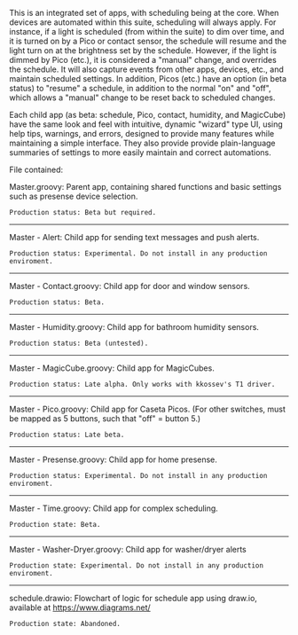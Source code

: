 This is an integrated set of apps, with scheduling being at the core. When devices are automated within this suite, scheduling will always apply. For instance, if a light is scheduled (from within the suite) to dim over time, and it is turned on by a Pico or contact sensor, the schedule will resume and the light turn on at the brightness set by the schedule. However, if the light is dimmed by Pico (etc.), it is considered a "manual" change, and overrides the schedule. It will also capture events from other apps, devices, etc., and maintain scheduled settings. In addition, Picos (etc.) have an option (in beta status) to "resume" a schedule, in addition to the normal "on" and "off", which allows a "manual" change to be reset back to scheduled changes.

Each child app (as beta: schedule, Pico, contact, humidity, and MagicCube) have the same look and feel with intuitive, dynamic "wizard" type UI, using help tips, warnings, and errors, designed to provide many features while maintaining a simple interface. They also provide provide plain-language summaries of settings to more easily maintain and correct automations.

File contained:

Master.groovy:
	Parent app, containing shared functions and basic settings such as presense device selection.

	Production status: Beta but required.
------------------------------------------------
Master - Alert:
	Child app for sending text messages and push alerts.

	Production status: Experimental. Do not install in any production enviroment.
------------------------------------------------
Master - Contact.groovy:
	Child app for door and window sensors.

	Production status: Beta.
------------------------------------------------
Master - Humidity.groovy:
	Child app for bathroom humidity sensors.

	Production status: Beta (untested).
------------------------------------------------
Master - MagicCube.groovy:
	Child app for MagicCubes.

	Production status: Late alpha. Only works with kkossev's T1 driver.
------------------------------------------------
Master - Pico.groovy:
	Child app for Caseta Picos. (For other switches, must be mapped as 5 buttons, such that "off" = button 5.)

	Production status: Late beta.
------------------------------------------------
Master - Presense.groovy:
	Child app for home presense.

	Production status: Experimental. Do not install in any production enviroment.
------------------------------------------------
Master - Time.groovy:
	Child app for complex scheduling.

	Production state: Beta.
------------------------------------------------
Master - Washer-Dryer.groovy:
	Child app for washer/dryer alerts

	Production state: Experimental. Do not install in any production enviroment.
------------------------------------------------
schedule.drawio:
	Flowchart of logic for schedule app using draw.io, available at https://www.diagrams.net/

	Production state: Abandoned.
